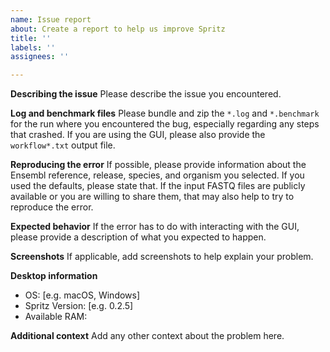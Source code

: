 ```yaml
---
name: Issue report
about: Create a report to help us improve Spritz
title: ''
labels: ''
assignees: ''

---
```


**Describing the issue**
Please describe the issue you encountered.

**Log and benchmark files**
Please bundle and zip the `*.log` and `*.benchmark` for the run where you encountered the bug, especially regarding any steps that crashed. If you are using the GUI, please also provide the `workflow*.txt` output file.

**Reproducing the error**
If possible, please provide information about the Ensembl reference, release, species, and organism you selected. If you used the defaults, please state that. If the input FASTQ files are publicly available or you are willing to share them, that may also help to try to reproduce the error.

**Expected behavior**
If the error has to do with interacting with the GUI, please provide a description of what you expected to happen.

**Screenshots**
If applicable, add screenshots to help explain your problem.

**Desktop information**
 - OS: [e.g. macOS, Windows]
 - Spritz Version: [e.g. 0.2.5]
 - Available RAM:

**Additional context**
Add any other context about the problem here.

